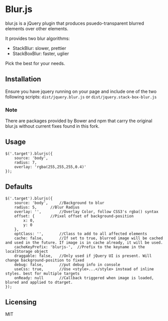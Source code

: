 # Blur.js

blur.js is a jQuery plugin that produces psuedo-transparent blurred elements over other elements.

It provides two blur algorithms:
- StackBlur: slower, prettier
- StackBoxBlur: faster, uglier

Pick the best for your needs.

## Installation

Ensure you have jquery running on your page and include one of the two following scripts: `dist/jquery.blur.js` or `dist/jquery.stack-box-blur.js`

### Note
There are packages provided by Bower and npm that carry the original blur.js without current fixes found in this fork.

## Usage

````
$('.target').blurjs({
	source: 'body',
	radius: 7,
	overlay: 'rgba(255,255,255,0.4)'
});
````

## Defaults

````
$('.target').blurjs({
	source: 'body',		//Background to blur
	radius: 5,		//Blur Radius
	overlay: '',		//Overlay Color, follow CSS3's rgba() syntax
	offset: {		//Pixel offset of background-position
		x: 0,
		y: 0
	},
	optClass: '',		//Class to add to all affected elements
	cache: false,		//If set to true, blurred image will be cached and used in the future. If image is in cache already, it will be used.
	cacheKeyPrefix: 'blurjs-',	//Prefix to the keyname in the localStorage object
	draggable: false,	//Only used if jQuery UI is present. Will change background-position to fixed
	debug: false,		//put debug info in console
	useCss: true,		//Use <style>...</style> instead of inline styles. best for multiple targets
	onReady: null		//Callback triggered when image is loaded, blured and applied to dtarget.
});
````

## Licensing
MIT
